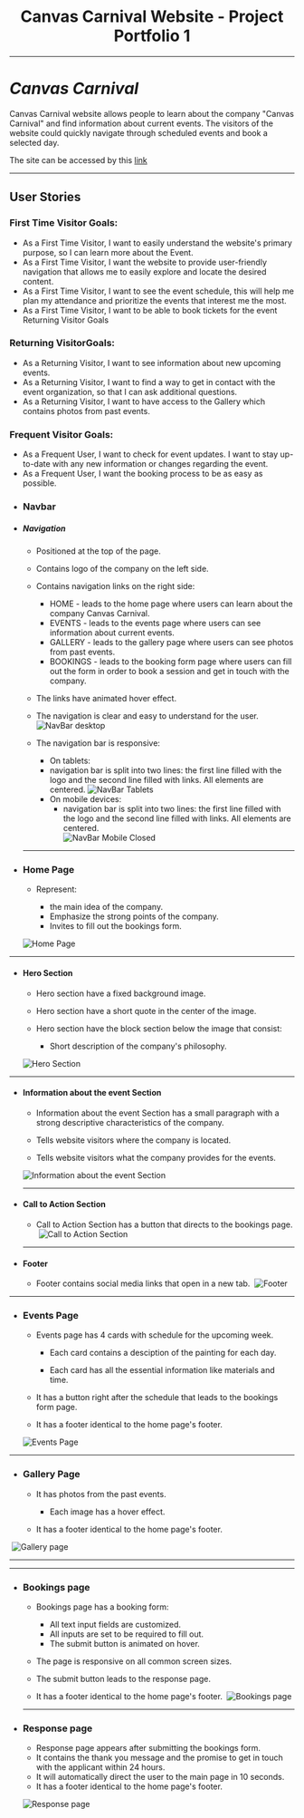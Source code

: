 <h1 align="center">Canvas Carnival Website - Project Portfolio 1</h1>

---

# *Canvas Carnival*

Canvas Carnival website allows people to learn about the company "Canvas Carnival" and find information about current events. The visitors of the website could quickly navigate through scheduled events and book a selected day.

The site can be accessed by this [link](https://aleksandrasucho.github.io/painting_events/)

---

## User Stories

### First Time Visitor Goals:

* As a First Time Visitor, I want to easily understand the website's primary purpose, so I can learn more about the Event.
* As a First Time Visitor, I want the website to provide user-friendly navigation that allows me to easily explore and locate the desired content.
* As a First Time Visitor, I want to see the event schedule, this will help me plan my attendance and prioritize the events that interest me the most.
* As a First Time Visitor, I want to be able to book tickets for the event Returning Visitor Goals

### Returning VisitorGoals:

* As a Returning Visitor, I want to see information about new upcoming events.
* As a Returning Visitor, I want to find a way to get in contact with the event organization, so that I can ask additional questions.
* As a Returning Visitor, I want to have access to the Gallery which contains photos from past events. 

### Frequent Visitor Goals:
* As a Frequent User, I want to check for event updates. I want to stay up-to-date with any new information or changes regarding the event.
* As a Frequent User, I want the booking process to be as easy as possible.

+ ### Navbar

+ ##### Navigation
    - Positioned at the top of the page.
    - Contains logo of the company on the left side.
    - Contains navigation links on the right side:
        * HOME - leads to the home page where users can learn about the company Canvas Carnival.
        * EVENTS - leads to the events page where users can see information about current events. 
        * GALLERY - leads to the gallery page where users can see photos from past events.
        * BOOKINGS - leads to the booking form page where users can fill out the form in order to book a session and get in touch with the company.
    - The links have animated hover effect.
    - The navigation is clear and easy to understand for the user.
     ![NavBar desktop](documentation/nav-bar-desktop.PNG)
     - The navigation bar is responsive:
        * On tablets: 
        -   navigation bar is split into two lines: the first line filled with the logo and the second line filled with links. All elements are centered.
        ![NavBar Tablets](documentation/nav-bar-tablet.PNG)

        * On mobile devices: 
            -  navigation bar is split into two lines: the first line filled with the logo and the second line filled with links. All elements are centered.     
            ![NavBar Mobile Closed](documentation/nav-for-mobile.PNG)

    ---

+ ### Home Page

    - Represent: 

        * the main idea of the company.
        * Emphasize the strong points of the company.
        * Invites to fill out the bookings form.


    ![Home Page](documentation/home-page-view.png)

---

+ #### Hero Section

    - Hero section have a fixed background image.

    - Hero section have a short quote in the center of the image.

    - Hero section have the block section below the image that consist:

        * Short description of the company's philosophy.

    
    ![Hero Section](documentation/hero-section-view.PNG)

--- 

+ #### Information about the event Section

    - Information about the event Section has a small paragraph with a strong descriptive characteristics of the company.

    - Tells website visitors where the company is located.

    - Tells website visitors what the company provides for the events. 

    
    ![Information about the event Section](documentation/info-about-the-event.PNG)


    ---

+ #### Call to Action Section

    - Call to Action Section has a button that directs to the bookings page.
​
    ![Call to Action Section](documentation/call-to-action.PNG)

    ---
+ #### Footer

    - Footer contains social media links that open in a new tab.
​
    ![Footer](documentation/footer.PNG)
​
---


+ ### Events Page

    - Events page has 4 cards with schedule for the upcoming week.

        - Each card contains a desciption of the painting for each day.

        - Each card has all the essential information like materials and time. 

    - It has a button right after the schedule that leads to the bookings form page.
    - It has a footer identical to the home page's footer.

    ![Events Page](documentation/events-page.png)
---

+ ### Gallery Page

    - It has photos from the past events.

        - Each image has a hover effect.

    - It has a footer identical to the home page's footer.
    
​
    ![Gallery page](documentation/gallery-section.png)


---

---
+ ### Bookings page

    - Bookings page has a booking form:

        - All text input fields are customized.
        - All inputs are set to be required to fill out.
        - The submit button is animated on hover.

    - The page is responsive on all common screen sizes.

    - The submit button leads to the response page.
     - It has a footer identical to the home page's footer.
​
    ![Bookings page](documentation/bookings-page.png)

    ---
+ ### Response page

    - Response page appears after submitting the bookings form.
    - It contains the thank you message and the promise to get in touch with the applicant within 24 hours.
    - It will automatically direct the user to the main page in 10 seconds.
    - It has a footer identical to the home page's footer.

    ![Response page](documentation/response-page.png)

